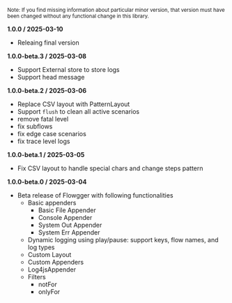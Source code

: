 
<small>Note: If you find missing information about particular minor version, that version must have been changed without any functional change in this library.</small>

**1.0.0 / 2025-03-10**
- Releaing final version

**1.0.0-beta.3 / 2025-03-08**
- Support External store to store logs
- Support head message

**1.0.0-beta.2 / 2025-03-06**
- Replace CSV layout with PatternLayout
- Support `flush` to clean all active scenarios
- remove fatal level
- fix subflows
- fix edge case scenarios
- fix trace level logs

**1.0.0-beta.1 / 2025-03-05**
- Fix CSV layout to handle special chars and change steps pattern

**1.0.0-beta.0 / 2025-03-04**
- Beta release of Flowgger with following functionalities
  - Basic appenders
    - Basic File Appender
    - Console Appender
    - System Out Appender
    - System Err Appender
  - Dynamic logging using play/pause: support keys, flow names, and log types
  - Custom Layout
  - Custom Appenders
  - Log4jsAppender
  - Filters
    - notFor
    - onlyFor
